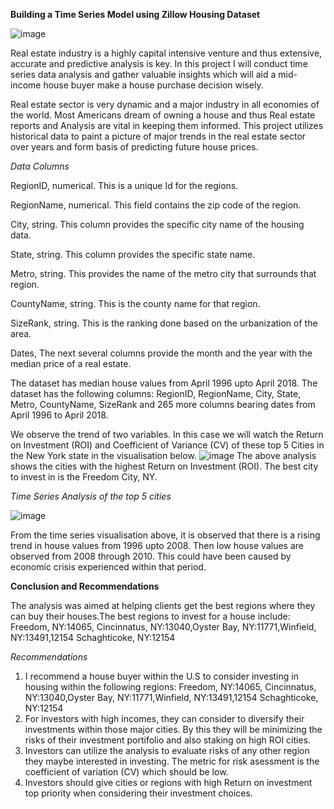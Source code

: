 **Building a Time Series Model using Zillow Housing Dataset**

![image](https://github.com/Nelsonkim44/Phase-4-Project/assets/133017240/e9ce3b00-bc0a-442f-af68-ff1890057faf)

Real estate industry is a highly capital intensive venture and thus extensive, accurate and predictive analysis is key. In this project I will conduct time series data analysis and gather valuable insights which will aid a mid-income house buyer make a house purchase decision wisely. 

Real estate sector is very dynamic and a major industry in all economies of the world. Most Americans dream of owning a house and thus Real estate reports and Analysis are vital in keeping them informed. This project utilizes historical data to paint a picture of major trends in the real estate sector over years and form basis of predicting future house prices.

*Data Columns*

RegionID, numerical. This is a unique Id for the regions.

RegionName, numerical. This field contains the zip code of the region.

City, string. This column provides the specific city name of the housing data.

State, string. This column provides the specific state name.

Metro, string. This provides the name of the metro city that surrounds that region.

CountyName, string. This is the county name for that region.

SizeRank, string. This is the ranking done based on the urbanization of the area.

Dates, The next several columns provide the month and the year with the median price of a real estate.

The dataset has median house values from April 1996 upto April 2018. The dataset has the following columns: RegionID, RegionName, City, State, Metro, CountyName, SizeRank and 265 more columns bearing dates from April 1996 to April 2018.

We observe the trend of two variables. In this case we will watch the Return on Investment (ROI) and Coefficient of Variance (CV) of these top 5 Cities in the New York state in the visualisation below.
![image](https://github.com/Nelsonkim44/Phase-4-Project/assets/133017240/02f69bbc-3dc3-486a-b0e2-93004a21deaa)
The above analysis shows the cities with the highest Return on Investment (ROI). The best city to invest in is the Freedom City, NY.

*Time Series Analysis of the top 5 cities*

![image](https://github.com/Nelsonkim44/Phase-4-Project/assets/133017240/8af37d25-c61b-4163-b24f-24e9fd0a119d)

From the time series visualisation above, it is observed that there is a rising trend in house values from 1996 upto 2008. Then low house values are observed from 2008 through 2010. This could have been caused by economic crisis experienced within that period.

**Conclusion and Recommendations**

The analysis was aimed at helping clients get the best regions where they can buy their houses.The best regions to invest for a house include: Freedom, NY:14065, Cincinnatus, NY:13040,Oyster Bay, NY:11771,Winfield, NY:13491,12154 Schaghticoke, NY:12154

*Recommendations*

1. I recommend a house buyer within the U.S to consider investing in housing within the following regions: Freedom, NY:14065, Cincinnatus, NY:13040,Oyster Bay, NY:11771,Winfield, NY:13491,12154 Schaghticoke, NY:12154
2. For investors with high incomes, they can consider to diversify their investments within those major cities. By this they will be minimizing the risks of their investment portifolio and also staking on high ROI cities.
3. Investors can utilize the analysis to evaluate risks of any other region they maybe interested in investing. The metric for risk asessment is the coefficient of variation (CV) which should be low.
4. Investors should give cities or regions with high Return on investment top priority when considering their investment choices.
   
